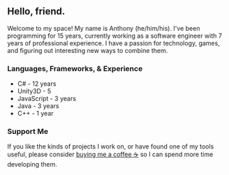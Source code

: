 ## Hello, friend.

Welcome to my space! My name is Anthony (he/him/his). I've been programming for 15 years, currently working as a software engineer with 7 years of professional experience. I have a passion for technology, games, and figuring out interesting new ways to combine them.

### Languages, Frameworks, & Experience
* C# - 12 years
* Unity3D - 5
* JavaScript - 3 years
* Java - 3 years
* C++ - 1 year

### Support Me
If you like the kinds of projects I work on, or have found one of my tools useful, please consider [buying me a coffee ☕](https://www.buymeacoffee.com/anthonykazyaka) so I can spend more time developing them.
<!--
**AnthonyKazyaka/AnthonyKazyaka** is a ✨ _special_ ✨ repository because its `README.md` (this file) appears on your GitHub profile.

Here are some ideas to get you started:

- 🔭 I’m currently working on ...
- 🌱 I’m currently learning ...
- 👯 I’m looking to collaborate on ...
- 🤔 I’m looking for help with ...
- 💬 Ask me about ...
- 📫 How to reach me: ...
- 😄 Pronouns: ...
- ⚡ Fun fact: ...
-->
